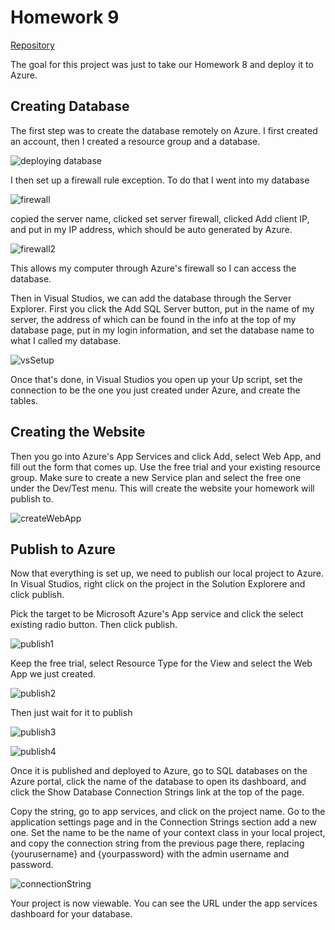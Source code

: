 # Homework 9

[Repository](https://github.com/jhammett15/jhammett15.github.io) 

The goal for this project was just to take our Homework 8 and deploy it to Azure.

## Creating Database
The first step was to create the database remotely on Azure. 
I first created an account, then I created a resource group and a database.

![deploying database](images/deployingDatabase.PNG)

I then set up a firewall rule exception. To do that I went into my database

![firewall](images/firewall.PNG)

copied the server name, clicked set server firewall, clicked Add client IP, and put in my IP address, which should be auto generated by Azure. 

![firewall2](images/firewall2.PNG)

This allows my computer through Azure's firewall so I can access the database.

Then in Visual Studios, we can add the database through the Server Explorer.
First you click the Add SQL Server button, put in the name of my server, the address of which can be found in the info at the top of my database page, put in my login information, and set the database name to what I called my database.

![vsSetup](images/vsSetup.PNG)

Once that's done, in Visual Studios you open up your Up script, set the connection to be the one you just created under Azure, and create the tables.

## Creating the Website

Then you go into Azure's App Services and click Add, select Web App, and fill out the form that comes up. Use the free trial and your existing resource group. Make sure to create a new Service plan and select the free one under the Dev/Test menu. This will create the website your homework will publish to.

![createWebApp](images/createWebApp.PNG)

## Publish to Azure

Now that everything is set up, we need to publish our local project to Azure.
In Visual Studios, right click on the project in the Solution Explorere and click publish.

Pick the target to be Microsoft Azure's App service and click the select existing radio button. Then click publish.

![publish1](images/publish1.PNG)

Keep the free trial, select Resource Type for the View and select the Web App we just created.

![publish2](images/publish2.PNG)

Then just wait for it to publish

![publish3](images/publish3.PNG)

![publish4](images/publish4.PNG)

Once it is published and deployed to Azure, go to SQL databases on the Azure portal, click the name of the database to open its dashboard, and click the Show Database Connection Strings link at the top of the page. 

Copy the string, go to app services, and click on the project name. Go to the application settings page and in the Connection Strings section add a new one. Set the name to be the name of your context class in your local project, and copy the connection string from the previous page there, replacing {yourusername} and {yourpassword} with the admin username and password.

![connectionString](images/connectionString.PNG)

Your project is now viewable. You can see the URL under the app services dashboard for your database.